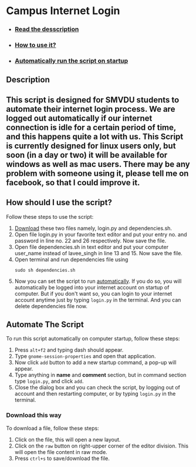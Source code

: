 <h1>Campus Internet Login</h1>

<ul>
	<li><h3><a href="#description">Read the desscription</a></h3></li>
	<li><h3><a href="#how-should-i-use-the-script">How to use it?</a></h3></li>
	<li><h3><a href="#automate-the-script">Automatically run the script on startup</a></h3></li>
</ul>


<h2>Description<h2>
This script is designed for SMVDU students to automate their internet login process. We are logged out automatically if our internet connection is idle for a certain period of time, and this happens quite a lot with us. This Script is currently designed for linux users only, but soon (in a day or two) it will be available for windows as well as mac users. There may be any problem with someone using it, please tell me on facebook, so that I could improve it. 

<h2>How should I use the script?</h2>

Follow these steps to use the script:

1. <a href="#download-this-way">Download</a> these two files namely, login.py and dependencies.sh. 
2. Open file login.py in your favorite text editor and put your entry no. and password in line no. 22 and 26 respectively. Now save the file.
3. Open file dependencies.sh in text editor and put your computer user_name instead of lavee_singh in line 13 and 15. Now save the file.
4. Open terminal and run dependencies file using 
	```
	sudo sh dependencies.sh
	```
5. Now you can set the script to run <a href="#automate-the-script">automatically</a>. If you do so, you will automatically be logged into your internet account on startup of computer. But if you don't want so, you can login to your internet account anytime just by typing ```login.py``` in the terminal. And you can delete dependencies file now.

<!-- 5. Convert the login.py into executable by using:
	```
	chmod a+x login.py
	```
6. Run the file by:
		a. double clicking and and choosing run option.
		b. running ```./login.py``` command in terminal -->


<h2>Automate The Script</h2>
To run this script automatically on computer startup, follow these steps:

1. Press ```alt+f2``` and typing dash should appear.
2. Type ```gnome-session-properties``` and open that application.
3. Now click `add` button to add a new startup command, a pop-up will appear.
4. Type anything in <b>name</b> and <b>comment</b> section, but in command section type ```login.py```, and click `add`.
5. Close the dialog box and you can check the script, by logging out of account and then restarting computer, or by typing ```login.py``` in the terminal.

<h3 >Download this way</h3>
To download a file, follow these steps:

1. Click on the file, this will open a new layout.
2. Click on the ```raw``` button on right-upper corner of the editor division. This will open the file content in raw mode.
3. Press ```ctrl+s``` to save/download the file.